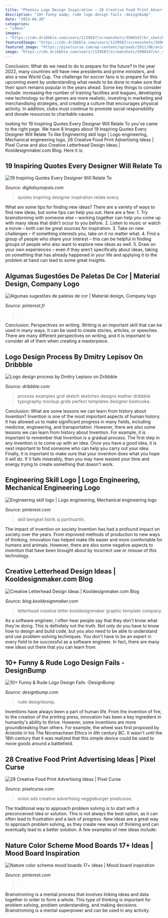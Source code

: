 ```yaml
---
title: "Phoenix Logo Design Inspiration ~ 28 Creative Food Print Advertising Ideas"
description: "10+ funny &amp; rude logo design fails -designbump"
date: "2023-04-20"
categories:
- "ideas"
images:
- "https://cdn.dribbble.com/users/1139587/screenshots/5996547/kr_sketches_shot_straight_v2_14_4x.jpg"
featuredImage: "https://cdn.dribbble.com/users/1139587/screenshots/5996547/kr_sketches_shot_straight_v2_14_4x.jpg"
featured_image: "https://pixelcurse.com/wp-content/uploads/2011/06/onion_22.jpg"
image: "https://cdn.dribbble.com/users/1139587/screenshots/5996547/kr_sketches_shot_straight_v2_14_4x.jpg"
---
```



Conclusion: What do we need to do to prepare for the future?
In the year 2022, many countries will have new presidents and prime ministers, and also a new World Cup. The challenge for soccer fans is to prepare for this upcoming event by understanding what needs to be done to make sure that their sport remains popular in the years ahead. Some key things to consider include: increasing the number of training facilities and leagues, developing new technology so that games are more realistic, investing in marketing and merchandising strategies, and creating a culture that encourages physical activity. In addition, clubs must continue to promote social responsibility and donate resources to charitable causes.

	

		
looking for 19 Inspiring Quotes Every Designer Will Relate To you've came to the right page. We have 8 Images about 19 Inspiring Quotes Every Designer Will Relate To like Engineering skill logo | Logo engineering, Mechanical engineering logo, 28 Creative Food Print Advertising Ideas | Pixel Curse and also Creative Letterhead Design Ideas | Kooldesignmaker.com Blog. Here it is:
		
    
## 19 Inspiring Quotes Every Designer Will Relate To

<img loading=lazy src="https://digitalsynopsis.com/wp-content/uploads/2015/06/inspiring-design-quotes-17.jpg" onerror="this.onerror=null;this.src='https://tse3.mm.bing.net/th?id=OIP.BoMqLXdpkX9klRwbw1obSgHaKk&amp;pid=15.1';" alt="19 Inspiring Quotes Every Designer Will Relate To">

_Source: digitalsynopsis.com_

>quotes inspiring designer inspiration relate every. 

	

What are some tips for finding new ideas?
There are a variety of ways to find new ideas, but some tips can help you out. Here are a few: 1. Try brainstorming with someone else – working together can help you come up with many ideas that didn’t occur to you before. 2. Listen to music or watch a movie – both can be great sources for inspiration. 3. Take on new challenges – if something interests you, take on it no matter what. 4. Find a group of people who share your interest – this can be helpful in finding groups of people who also want to explore new ideas as well. 5. Draw on your own experiences – even if they aren’t specifically about ideas, taking on something that has already happened in your life and applying it to the problem at hand can lead to some great insights.

    
## Algumas Sugestões De Paletas De Cor | Material Design, Company Logo

<img loading=lazy src="https://i.pinimg.com/736x/fc/fd/78/fcfd785bde6cec8007f209e0c1f9e539--material-design.jpg" onerror="this.onerror=null;this.src='https://tse2.mm.bing.net/th?id=OIP.ETFCAtqtQa2ne8y45D6gVgHaK0&amp;pid=15.1';" alt="Algumas sugestões de paletas de cor | Material design, Company logo">

_Source: pinterest.fr_

>. 

	

Conclusion: Perspectives on writing.
Writing is an important skill that can be used in many ways. It can be used to create stories, articles, or speeches. There are many different perspectives on writing, and it is important to consider all of them when creating a masterpiece.

    
## Logo Design Process By Dmitry Lepisov On Dribbble

<img loading=lazy src="https://cdn.dribbble.com/users/1139587/screenshots/5996547/kr_sketches_shot_straight_v2_14_4x.jpg" onerror="this.onerror=null;this.src='https://tse3.mm.bing.net/th?id=OIP.YJFXfo-f6WO-7SPYSfER9QHaFj&amp;pid=15.1';" alt="Logo design process by Dmitry Lepisov on Dribbble">

_Source: dribbble.com_

>process examples grid sketch sketches designs leather dribbble typography mockup grids perfect templates designer bashooka. 

	

Conclusion: What are some lessons we can learn from history about Invention?
Invention is one of the most important aspects of human history. It has allowed us to make significant progress in many fields, including medicine, engineering, and transportation. However, there are also some lessons we can learn from history about Invention. For example, it is important to remember that Invention is a gradual process. The first step in any invention is to come up with an idea. Once you have a good idea, it is next important to find someone who can help you carry out your idea. Finally, it is important to make sure that your invention does what you hope it will do. If it fails miserably, then you may have wasted your time and energy trying to create something that doesn't work.

    
## Engineering Skill Logo | Logo Engineering, Mechanical Engineering Logo

<img loading=lazy src="https://i.pinimg.com/736x/d3/c9/6e/d3c96e2619c0c7d534914d6abcc4a46a.jpg" onerror="this.onerror=null;this.src='https://tse3.mm.bing.net/th?id=OIP.7c8u316LFuSXAE-9JVvA1gHaFj&amp;pid=15.1';" alt="Engineering skill logo | Logo engineering, Mechanical engineering logo">

_Source: pinterest.com_

>skill bengkel listrik sj parthsarthi. 

	

The impact of invention on society
Invention has had a profound impact on society over the years. From improved methods of production to new ways of thinking, innovation has helped make life easier and more comfortable for humans and animals. However, there are also some negative aspects to invention that have been brought about by incorrect use or misuse of this technology.

    
## Creative Letterhead Design Ideas | Kooldesignmaker.com Blog

<img loading=lazy src="http://blog.kooldesignmaker.com/wp-content/uploads/2013/04/Lh-big.jpg" onerror="this.onerror=null;this.src='https://tse3.mm.bing.net/th?id=OIP.9br7Y1C6HhRMrp-ci4bEvgHaJi&amp;pid=15.1';" alt="Creative Letterhead Design Ideas | Kooldesignmaker.com Blog">

_Source: blog.kooldesignmaker.com_

>letterhead creative letter kooldesignmaker graphic template company. 

	

As a software engineer, I often hear people say that they don't know what they're doing. This is definitely not the truth. Not only do you have to know how to design and build code, but you also need to be able to understand and use problem-solving techniques. You don't have to be an expert in every field to be successful as a software engineer. In fact, there are many new ideas out there that you can learn from.

    
## 10+ Funny &amp; Rude Logo Design Fails -DesignBump

<img loading=lazy src="http://designbump.com/wp-content/uploads/2012/08/funny-logos-bad-008.jpg" onerror="this.onerror=null;this.src='https://tse2.mm.bing.net/th?id=OIP.enVSRKVePHTY58XCMFD0bwHaKu&amp;pid=15.1';" alt="10+ Funny &amp; Rude Logo Design Fails -DesignBump">

_Source: designbump.com_

>rude designbump. 

	

Inventions have always been a part of human life. From the invention of fire, to the creation of the printing press, innovation has been a key ingredient in humanity's ability to thrive. However, some inventions are more groundbreaking than others. For example, the wheel was first proposed by Aristotle in his The Nicomachean Ethics in 4th century BC. It wasn't until the 18th century that it was realized that this simple device could be used to move goods around a battlefield.

    
## 28 Creative Food Print Advertising Ideas | Pixel Curse

<img loading=lazy src="https://pixelcurse.com/wp-content/uploads/2011/06/onion_22.jpg" onerror="this.onerror=null;this.src='https://tse2.mm.bing.net/th?id=OIP.n3rWn7usu-_oZYcCSRFZHAAAAA&amp;pid=15.1';" alt="28 Creative Food Print Advertising Ideas | Pixel Curse">

_Source: pixelcurse.com_

>onion ads creative advertising veggieburger pixelcurse. 

	

The traditional way to approach problem solving is to start with a preconceived idea or solution. This is not always the best option, as it can often lead to frustration and a lack of progress. New ideas are a great way to approach problem solving, as they create new ways of thinking and can eventually lead to a better solution. A few examples of new ideas include:

    
## Nature Color Scheme Mood Boards 17+ Ideas | Mood Board Inspiration

<img loading=lazy src="https://i.pinimg.com/736x/76/2c/e8/762ce8320ee2a87d81114fa1ba812051.jpg" onerror="this.onerror=null;this.src='https://tse1.mm.bing.net/th?id=OIP.B6LAX4VCLy3fqUUSNmrfvAAAAA&amp;pid=15.1';" alt="Nature color scheme mood boards 17+ ideas | Mood board inspiration">

_Source: pinterest.com_

>. 

	

Brainstroming is a mental process that involves linking ideas and data together in order to form a whole. This type of thinking is important for problem solving, problem understanding, and making decisions. Brainstroming is a mental superpower and can be used in any activity.


